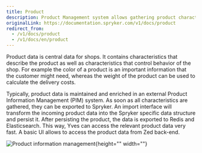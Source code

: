 ```yaml
---
title: Product
description: Product Management system allows gathering product characteristics and exported them to Spryker. Products can be managed in the Back Office and displayed in Yves
originalLink: https://documentation.spryker.com/v1/docs/product
redirect_from:
  - /v1/docs/product
  - /v1/docs/en/product
---
```


Product data is central data for shops. It contains characteristics that describe the product as well as characteristics that control behavior of the shop. For example the color of a product is an important information that the customer might need, whereas the weight of the product can be used to calculate the delivery costs.

Typically, product data is maintained and enriched in an external Product Information Management (PIM) system. As soon as all characteristics are gathered, they can be exported to Spryker. An import interface will transform the incoming product data into the Spryker specific data structure and persist it. After persisting the product, the data is exported to Redis and Elasticsearch. This way, Yves can access the relevant product data very fast. A basic UI allows to access the product data from Zed back-end.

![Product information management](https://spryker.s3.eu-central-1.amazonaws.com/docs/Features/Product+Management/Product/product_information_management.png){height="" width=""}
